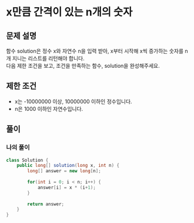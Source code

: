 # x만큼 간격이 있는 n개의 숫자
## 문제 설명
함수 solution은 정수 x와 자연수 n을 입력 받아, x부터 시작해 x씩 증가하는 숫자를 n개 지니는 리스트를 리턴해야 합니다.  
다음 제한 조건을 보고, 조건을 만족하는 함수, solution을 완성해주세요.

## 제한 조건
* x는 -10000000 이상, 10000000 이하인 정수입니다.
* n은 1000 이하인 자연수입니다.

## 풀이
### 나의 풀이
```java
class Solution {
    public long[] solution(long x, int n) {
        long[] answer = new long[n];
        
        for(int i = 0; i < n; i++) {
            answer[i] = x * (i+1);
        }
        
        return answer;
    }
}
```  